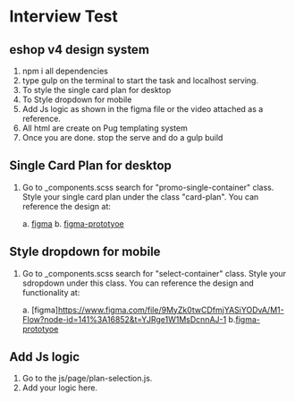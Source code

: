 # Interview Test
## eshop v4 design system
1. npm i all dependencies
2. type gulp on the terminal to start the task and localhost serving.
3. To style the single card plan for desktop
4. To Style dropdown for mobile
5. Add Js logic as shown in the figma file or the video attached as a reference.
6. All html are create on Pug templating system
7. Once you are done. stop the serve and do a gulp build

## Single Card Plan for desktop
1. Go to _components.scss search for  "promo-single-container" class. Style your single card plan under the class "card-plan". You can reference the design at:

	a. [figma](https://www.figma.com/file/9MyZk0twCDfmjYASiYODvA/M1-Flow?node-id=152%3A21512&t=YJRge1W1MsDcnnAJ-1)
	b. [figma-prototyoe](https://www.figma.com/proto/9MyZk0twCDfmjYASiYODvA/M1-Flow?page-id=141%3A16595&node-id=141-16852&viewport=1638%2C779%2C0.5&scaling=scale-down&starting-point-node-id=141%3A16852)

## Style dropdown for mobile
1. Go to _components.scss search for  "select-container" class. Style your sdropdown under this class. You can reference the design and functionality at:

	a. [figma]https://www.figma.com/file/9MyZk0twCDfmjYASiYODvA/M1-Flow?node-id=141%3A16852&t=YJRge1W1MsDcnnAJ-1
	b.[figma-prototyoe](https://www.figma.com/proto/9MyZk0twCDfmjYASiYODvA/M1-Flow?page-id=141%3A16595&node-id=141-16852&viewport=1638%2C779%2C0.5&scaling=scale-down&starting-point-node-id=141%3A16852)

## Add Js logic
1. Go to the js/page/plan-selection.js.
2. Add your logic here.